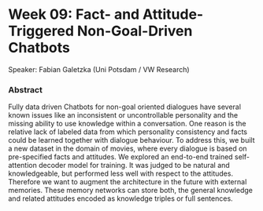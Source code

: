 # Week 09: Fact- and Attitude-Triggered Non-Goal-Driven Chatbots

Speaker: Fabian Galetzka (Uni Potsdam / VW Research)

### Abstract
Fully data driven Chatbots for non-goal oriented dialogues have several known issues like an inconsistent or uncontrollable personality and the missing ability to use knowledge within a conversation. One reason is the relative lack of labeled data from which personality consistency and facts could be learned together with dialogue behaviour. To address this, we built a new dataset in the domain of movies, where every dialogue is based on pre-specified facts and attitudes. We explored an end-to-end trained self-attention decoder model for training. It was judged to be natural and knowledgeable, but performed less well with respect to the attitudes. Therefore we want to augment the architecture in the future with external memories. These memory networks can store both, the general knowledge and related attitudes encoded as knowledge triples or full sentences.
